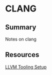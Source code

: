 # CLANG

## Summary

Notes on clang

## Resources

[LLVM Tooling Setup](https://clang.llvm.org/docs/HowToSetupToolingForLLVM.html)
